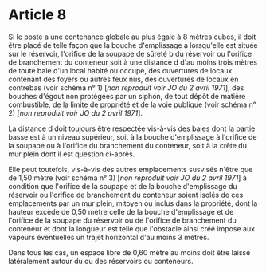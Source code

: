 # Article 8

Si le poste a une contenance globale au plus égale à 8 mètres cubes, il doit être placé de telle façon que la bouche d'emplissage a lorsqu'elle est située sur le réservoir, l'orifice de la soupape de sûreté b du réservoir ou l'orifice de branchement du conteneur soit à une distance d d'au moins trois mètres de toute baie d'un local habité ou occupé, des ouvertures de locaux contenant des foyers ou autres feux nus, des ouvertures de locaux en contrebas (voir schéma n° 1) [*non reproduit voir JO du 2 avril 1971*], des bouches d'égout non protégées par un siphon, de tout dépôt de matière combustible, de la limite de propriété et de la voie publique (voir schéma n° 2) [*non reproduit voir JO du 2 avril 1971*].

La distance d doit toujours être respectée vis-à-vis des baies dont la partie basse est à un niveau supérieur, soit à la bouche d'emplissage à l'orifice de la soupape ou à l'orifice du branchement du conteneur, soit à la crête du mur plein dont il est question ci-après.

Elle peut toutefois, vis-à-vis des autres emplacements susvisés n'être que de 1,50 mètre (voir schéma n° 3) [*non reproduit voir JO du 2 avril 1971*] à condition que l'orifice de la soupape et de la bouche d'emplissage du réservoir ou l'orifice de branchement du conteneur soient isolés de ces emplacements par un mur plein, mitoyen ou inclus dans la propriété, dont la hauteur excède de 0,50 mètre celle de la bouche d'emplissage et de l'orifice de la soupape du réservoir ou de l'orifice de branchement du conteneur et dont la longueur est telle que l'obstacle ainsi créé impose aux vapeurs éventuelles un trajet horizontal d'au moins 3 mètres.

Dans tous les cas, un espace libre de 0,60 mètre au moins doit être laissé latéralement autour du ou des réservoirs ou conteneurs.
